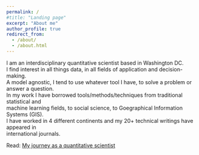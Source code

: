 ```yaml
---
permalink: /
#title: "Landing page"
excerpt: "About me"
author_profile: true
redirect_from: 
  - /about/
  - /about.html
---
```


I am an interdisciplinary quantitative scientist based in Washington DC.  
I find interest in all things data, in all fields of application and decision-making.  
A model agnostic, I tend to use whatever tool I have, to solve a problem or answer a question.  
In my work I have borrowed tools/methods/techniques from traditional statistical and  
machine learning fields, to social science, to Goegraphical Information Systems (GIS).  
I have worked in 4 different continents and my 20+ technical writings have appeared in   
international journals.

Read: [My journey as a quantitative scientist](/_posts/2019-12-04-my-journey.md/)


